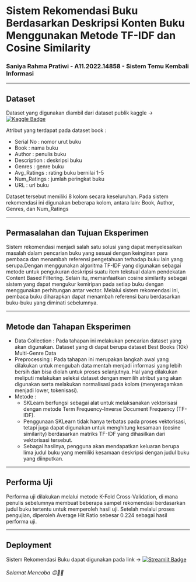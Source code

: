 # **Sistem Rekomendasi Buku Berdasarkan Deskripsi Konten Buku Menggunakan Metode TF-IDF dan Cosine Similarity**

### Saniya Rahma Pratiwi - A11.2022.14858 - Sistem Temu Kembali Informasi

---

## Dataset

Dataset yang digunakan diambil dari dataset publik kaggle → [![Kaggle Badge](https://img.shields.io/badge/Kaggle-blue?style=flat&logo=kaggle&logoColor=white)](https://www.kaggle.com/datasets/ishikajohari/best-books-10k-multi-genre-data)

Atribut yang terdapat pada dataset book :
- Serial No     : nomor urut buku
- Book          : nama buku
- Author        : penulis buku
- Description   : deskripsi buku
- Genres        : genre buku
- Avg_Ratings   : rating buku bernilai 1-5
- Num_Ratings   : jumlah peringkat buku
- URL           : url buku

Dataset tersebut memiliki 8 kolom secara keseluruhan. Pada sistem rekomendasi ini digunakan beberapa kolom, antara lain: Book, Author, Genres, dan Num_Ratings

---

## Permasalahan dan Tujuan Eksperimen

Sistem rekomendasi menjadi salah satu solusi yang dapat menyelesaikan masalah dalam pencarian buku yang sesuai dengan keinginan para pembaca dan menambah referensi pengetahuan terhadap buku lain yang serupa.Dengan menggunakan algoritma TF-IDF yang digunakan sebagai metode untuk pengukuran deskripsi suatu item tekstual dalam pendekatan Content Based Filtering. Selain itu, memanfaatkan cosine similarity sebagai sistem yang dapat mengukur kemiripan pada setiap buku dengan menggunakan perhitungan antar vector. Melalui sistem rekomendasi ini, pembaca buku diharapkan dapat menambah referensi baru berdasarkan buku-buku yang diminati sebelumnya.

---

## Metode dan Tahapan Eksperimen

- Data Collection :
  Pada tahapan ini melakukan pencarian dataset yang akan digunakan. Dataset yang di dapat berupa dataset Best Books (10k) Multi-Genre Data
- Preprocessing :
  Pada tahapan ini merupakan langkah awal yang dilakukan untuk mengubah data mentah menjadi informasi yang lebih bersih dan bisa diolah untuk proses selanjutnya. Hal yang dilakukan meliputi melakukan seleksi dataset dengan memilih atribut yang akan digunakan serta melakukan normalisasi pada kolom (menyeragamkan menjadi lower, tokenisasi).
- Metode :
  - SKLearn berfungsi sebagai alat untuk melaksanakan vektorisasi dengan metode Term Frequency-Inverse Document Frequency (TF-IDF).
  - Penggunaan SKLearn tidak hanya terbatas pada proses vektorisasi, tetapi juga dapat digunakan untuk menghitung kesamaan (cosine similarity) berdasarkan matriks TF-IDF yang dihasilkan dari vektorisasi tersebut.
  - Sebagai hasilnya, pengguna akan mendapatkan keluaran berupa lima judul buku yang memiliki kesamaan deskripsi dengan judul buku yang diinputkan.
  
---

## Performa Uji

Performa uji dilakukan melalui metode K-Fold Cross-Validation, di mana penulis sebelumnya membuat beberapa sampel rekomendasi berdasarkan judul buku tertentu untuk memperoleh hasil uji. Setelah melalui proses pengujian, diperoleh Average Hit Ratio sebesar 0.224 sebagai hasil performa uji.

---

## Deployment

Sistem Rekomendasi Buku dapat digunakan pada link → [![Streamlit Badge](https://img.shields.io/badge/Streamlit-red?style=flat&logo=streamlit&logoColor=white)](https://saniyarahma-book-recommendation-app-5h5zoq.streamlit.app/)
###### Selamat Mencoba 😊💙✨
